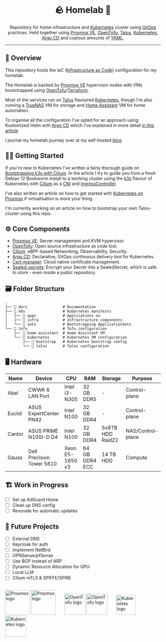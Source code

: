 <div align="center">

# 🪨 Homelab 🏡

Repository for home infrastructure and [Kubernetes](https://kubernetes.io/) cluster
using [GitOps](https://en.wikipedia.org/wiki/DevOps) practices.
Held together using [Proxmox VE](https://www.proxmox.com/en/proxmox-virtual-environment),
[OpenTofu](https://opentofu.org/), [Talos](https://talos.dev), [Kubernetes](https://kubernetes.io/),
[Argo CD](https://argoproj.github.io/cd/) and copious amounts of [YAML](https://yaml.org/).

</div>

---

## 📖 Overview

This repository hosts the IaC ([Infrastructure as Code](https://en.wikipedia.org/wiki/Infrastructure_as_code))
configuration for my homelab.

The Homelab is backed by [Proxmox VE](https://www.proxmox.com/en/proxmox-virtual-environment) hypervisor nodes with VMs
bootstrapped using [OpenTofu](https://opentofu.org/)/[Terraform](https://www.terraform.io/).

Most of the services run on [Talos](https://www.talos.dev/) flavoured [Kubernetes](https://kubernetes.io/),
though I'm also running a [TrueNAS](https://www.truenas.com/) VM for storage
and [Home Assistant](https://www.home-assistant.io/) VM for home automation.

To organise all the configuration I've opted for an approach using Kustomized Helm
with [Argo CD](https://argoproj.github.io/cd/) which I've explained in more
detail [in this article](https://blog.stonegarden.dev/articles/2023/09/argocd-kustomize-with-helm/).

I journal my homelab journey over at my self-hosted [blog](https://blog.stonegarden.dev).

## 🧑‍💻 Getting Started

If you're new to Kubernetes I've written a fairly thorough guide
on [Bootstrapping k3s with Cilium](https://blog.stonegarden.dev/articles/2024/02/bootstrapping-k3s-with-cilium/).
In the article I try to guide you from a fresh Debian 12 Bookworm install to a working cluster using
the [k3s](https://k3s.io) flavour of Kubernetes with [Cilium](https://cilium.io) as a [CNI](https://www.cni.dev)
and [IngressController](https://kubernetes.io/docs/concepts/services-networking/ingress-controllers/).

I've also written an article on how to get started
with [Kubernetes on Proxmox](https://blog.stonegarden.dev/articles/2024/03/proxmox-k8s-with-cilium/) if virtualisation
is more your thing.

I'm currently working on an article on how to bootstrap your own Talos-cluster using this repo.

## ⚙️ Core Components

* [Proxmox VE](https://www.proxmox.com/en/proxmox-virtual-environment): Server management and KVM hypervisor.
* [OpenTofu](https://opentofu.org/): Open source infrastructure as code tool.
* [Cilium](https://cilium.io/): eBPF-based Networking, Observability, Security.
* [Argo CD](https://argo-cd.readthedocs.io/en/stable/): Declarative, GitOps continuous delivery tool for Kubernetes.
* [Cert-manager](https://cert-manager.io/): Cloud native certificate management.
* [Sealed-secrets](https://github.com/bitnami-labs/sealed-secrets): Encrypt your Secret into a SealedSecret, which is
  safe to store - even inside a public repository.

## 🗃️ Folder Structure

```shell
.
├── 📂 docs                # Documentation
├── 📂 k8s                 # Kubernetes manifests
│   ├── 📂 apps            # Applications on
│   ├── 📂 infra           # Infrastructure components
│   └── 📂 sets            # Bootstrapping ApplicationSets
└── 📂 tofu                # Tofu configuration
    ├── 📂 home-assistant  # Home Assistant VM
    └── 📂 kubernetes      # Kubernetes VM configuration
        ├── 📂 bootstrap   # Kubernetes bootstrap config
        └── 📂 talos       # Talos configuration 
```

## 🖥️ Hardware

| Name   | Device                    | CPU             | RAM            | Storage          | Purpose           |
|--------|---------------------------|-----------------|----------------|------------------|-------------------|
| Abel   | CWWK 6 LAN Port           | Intel i3-N305   | 32 GB DDR5     | -                | Control-plane     |
| Euclid | ASUS ExpertCenter PN42    | Intel N100      | 32 GB DDR4     | -                | Control-plane     |
| Cantor | ASUS PRIME N100I-D D4     | Intel N100      | 32 GB DDR4     | 5x8TB HDD RaidZ2 | NAS/Control-plane |
| Gauss  | Dell Precision Tower 5810 | Xeon E5-1650 v3 | 64 GB DDR4 ECC | 14 TB HDD        | Compute           |

## 🏗️ Work in Progress

- [ ] Set up AdGuard Home
- [ ] Clean up DNS config
- [ ] Renovate for automatic updates

## 👷‍ Future Projects

- [ ] External DNS
- [ ] Keycloak for auth
- [ ] Implement NetBird
- [ ] OPNSense/pfSense
- [ ] Use BGP instead of ARP
- [ ] Dynamic Resource Allocation for GPU
- [ ] Local LLM
- [ ] Cilium mTLS & SPIFFE/SPIRE

##

<img src="https://raw.githubusercontent.com/vehagn/homelab/remodel/docs/assets/proxmox-logo-stacked-inverted-color.svg#gh-dark-mode-only" width="80px" alt="Proxmox logo"/>
<img src="https://raw.githubusercontent.com/vehagn/homelab/remodel/docs/assets/proxmox-logo-stacked-color.svg#gh-light-mode-only" width="80px" alt="Proxmox logo"/>
&nbsp;&nbsp;&nbsp;&nbsp;&nbsp;
<img src="https://raw.githubusercontent.com/vehagn/homelab/remodel/docs/assets/tofu-on-dark.svg#gh-dark-mode-only" width="68px" alt="OpenTofu logo"/>
<img src="https://raw.githubusercontent.com/vehagn/homelab/remodel/docs/assets/tofu-on-light.svg#gh-light-mode-only" width="68px" alt="OpenTofu logo"/>
&nbsp;&nbsp;&nbsp;&nbsp;&nbsp;
<img src="https://raw.githubusercontent.com/vehagn/homelab/remodel/docs/assets/talos-logo.svg" width="64px" alt="Kubernetes logo"/>
&nbsp;&nbsp;&nbsp;&nbsp;&nbsp;
<img src="https://raw.githubusercontent.com/vehagn/homelab/remodel/docs/assets/kubernetes-logo.svg" width="68px" alt="Kubernetes logo"/>